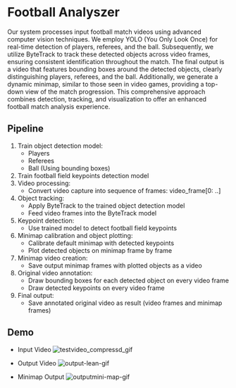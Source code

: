 # Football Analyszer

Our system processes input football match videos using advanced computer vision techniques. We employ YOLO (You Only Look Once) for real-time detection of players, referees, and the ball. Subsequently, we utilize ByteTrack to track these detected objects across video frames, ensuring consistent identification throughout the match. The final output is a video that features bounding boxes around the detected objects, clearly distinguishing players, referees, and the ball. Additionally, we generate a dynamic minimap, similar to those seen in video games, providing a top-down view of the match progression. This comprehensive approach combines detection, tracking, and visualization to offer an enhanced football match analysis experience.

## Pipeline
1. Train object detection model:
    - Players
    - Referees
    - Ball
    (Using bounding boxes)
2. Train football field keypoints detection model
3. Video processing:
    - Convert video capture into sequence of frames: video_frame[0: ..]
4. Object tracking:
    - Apply ByteTrack to the trained object detection model
    - Feed video frames into the ByteTrack model
5. Keypoint detection:
    - Use trained model to detect football field keypoints
6. Minimap calibration and object plotting:
    - Calibrate default minimap with detected keypoints
    - Plot detected objects on minimap frame by frame
7. Minimap video creation:
    - Save output minimap frames with plotted objects as a video
8. Original video annotation:
    - Draw bounding boxes for each detected object on every video frame
    - Draw detected keypoints on every video frame
9. Final output:
    - Save annotated original video as result (video frames and minimap frames)
  

## Demo
- Input Video
  ![testvideo_compressd_gif](https://github.com/user-attachments/assets/b0c20658-19bf-4184-b74b-f7d26ff39e4d)

- Output Video
  ![output-lean-gif](https://github.com/user-attachments/assets/d3bffc62-021a-42af-983b-fe46b47881ef)

- Minimap Output
  ![outputmini-map-gif](https://github.com/user-attachments/assets/f98df5a2-7712-4f4d-b2ac-df0872bc61ae)


  
